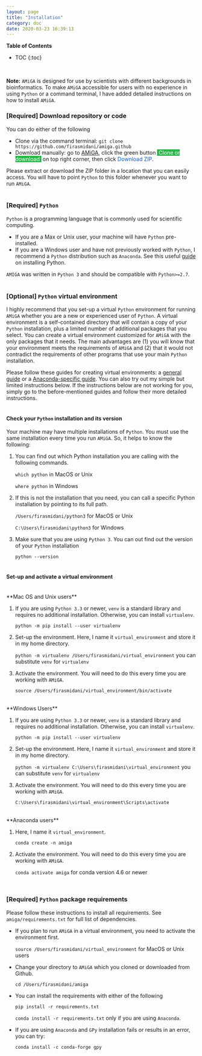 ```yaml
---
layout: page
title: "Installation"
category: doc
date: 2020-03-23 16:39:13
---
```


**Table of Contents**

* TOC
{:toc}
<br />

**Note:** `AMiGA` is designed for use by scientists with different backgrounds in bioinformatics. To make `AMiGA` accessible for users with no experience in using `Python` or a command terminal,  I have added detailed instructions on how to install `AMiGA`.

### [Required] Download repository or code

You can do either of the following
<br />
- Clone via the command terminal: `git clone https://github.com/firasmidani/amiga.github`
- Download manually: go to <a href="https://github.com/firasmidani/github">AMiGA</a>, click the green button <span style="color:#ffffff;background-color:#2ab748">&nbsp;Clone or download&nbsp;</span> on top right corner, then click <span style="color:#075bd0;">Download ZIP</span>.

Please extract or download the ZIP folder in a location that you can easily access. You will have to point `Python` to this folder whenever you want to run `AMiGA`.
<br /><br />

### [Required] `Python`

`Python` is a programming language that is commonly used for scientific computing.

* If you are a Max or Unix user, your machine will have `Python` pre-installed.
* If you are a Windows user and have not previously worked with `Python`, I recommend a `Python` distribution such as `Anaconda`. See this useful [guide](https://fangohr.github.io/blog/installation-of-python-spyder-numpy-sympy-scipy-pytest-matplotlib-via-anaconda.html) on installing Python.

`AMIGA` was written in `Python 3` and should be compatible with `Python>=2.7`.
<br /><br />

### [Optional] `Python` virtual environment

I highly recommend that you set-up a virtual `Python` environment for running `AMiGA` whether you are a new or experienced user of `Python`.  A virtual environment is a self-contained directory that will contain a copy of your `Python` installation, plus a limited number of additional packages that you select. You can create a virtual environment customized for `AMiGA` with the only packages that it needs. The main advantages are (1) you will know that your environment meets the requirements of `AMiGA` and (2) that it would not contradict the requirements of other programs that use your main `Python` installation.

Please follow these guides for creating virtual environments: a <a href="https://packaging.python.org/guides/installing-using-pip-and-virtual-environments/">general guide</a> or a <a href="https://uoa-eresearch.github.io/eresearch-cookbook/recipe/2014/11/20/conda/">Anaconda-specific guide</a>. You can also try out my simple but limited instructions below. If the instructions below are not working for you, simply go to the before-mentioned guides and follow their more detailed instructions.
<br /><br />

#### Check your `Python` installation and its version

Your machine may have multiple installations of `Python`. You must use the same installation every time you run `AMiGA`. So, it helps to know the following:

1. You can find out which Python installation you are calling with the following commands.

    `which python` in MacOS or Unix

    `where python` in Windows

2. If this is not the installation that you need, you can call a specific Python installation by pointing to its full path.

    `/Users/firasmidani/python3`  for MacOS or Unix

    `C:\Users\firasmidani\python3` for Windows

3. Make sure that you are using `Python 3`. You can out find out the version of your `Python` installation

    `python --version`
<br /><br />

#### Set-up and activate a virtual environment

<br />
**Mac OS and Unix users**

1. If you are using `Python 3.3` or newer, `venv` is a standard library and requires no additional installation. Otherwise, you can install `virtualenv`.

    `python -m pip install --user virtualenv`

2. Set-up the environment. Here, I name it `virtual_environment` and store it in my home directory.

    `python -m virtualenv /Users/firasmidani/virtual_environment`  you can substitute `venv` for `virtualenv`

3. Activate the environment. You will need to do this every time you are working with `AMiGA`.

    `source /Users/firasmidani/virtual_environment/bin/activate`

<br />
**Windows Users**

1. If you are using `Python 3.3` or newer, `venv` is a standard library and requires no additional installation. Otherwise, you can install `virtualenv`.

    `python -m pip install --user virtualenv`

2. Set-up the environment. Here, I name it `virtual_environment` and store it in my home directory.

    `python -m virtualenv C:\Users\firasmidani\virtual_environment`  you can substitute `venv` for `virtualenv`

3. Activate the environment. You will need to do this every time you are working with `AMiGA`.

    `C:\Users\firasmidani\virtual_environment\Scripts\activate`

<br />
**Anaconda users**

1. Here, I name it `virtual_environment`.

    `conda create -n amiga`

2. Activate the environment. You will need to do this every time you are working with `AMiGA`.

    `conda activate amiga`  for conda version 4.6 or newer

<br />

### [Required] `Python` package requirements

Please follow these instructions to install all requirements. See `amiga/requirements.txt` for full list of dependencies.

- If you plan to run `AMiGA` in a virtual environment, you need to activate the environment first.

    `source /Users/firasmidani/virtual_environment`  for MacOS or Unix users

- Change your directory to `AMiGA` which you cloned or downloaded from Github.

    `cd /Users/firasmidani/amiga`

- You can install the requirements with either of the following

    `pip install -r requirements.txt`

    `conda install -r requirements.txt`  only if you are using `Anaconda`.

- If you are using `Anaconda` and `GPy` installation fails or results in an error, you can try:

    `conda install -c conda-forge gpy`
